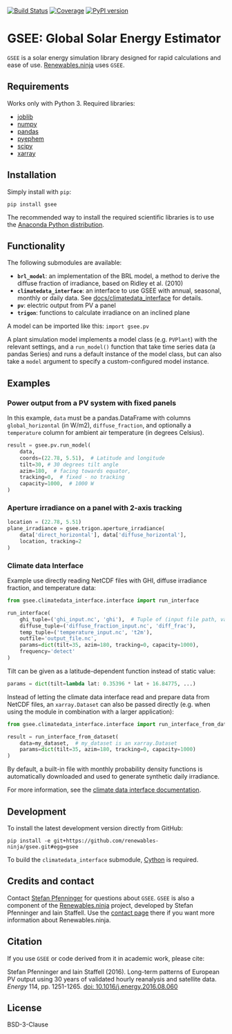 [![Build Status](https://img.shields.io/travis/com/renewables-ninja/gsee/master.svg?style=flat-square)](https://travis-ci.com/renewables-ninja/gsee) [![Coverage](https://img.shields.io/coveralls/renewables-ninja/gsee.svg?style=flat-square)](https://coveralls.io/r/renewables-ninja/gsee) [![PyPI version](https://img.shields.io/pypi/v/gsee.svg?style=flat-square)](https://pypi.python.org/pypi/gsee)

# GSEE: Global Solar Energy Estimator

`GSEE` is a solar energy simulation library designed for rapid calculations and ease of use. [Renewables.ninja](https://www.renewables.ninja/) uses `GSEE`.

## Requirements

Works only with Python 3. Required libraries:

* [joblib](https://joblib.readthedocs.io/en/latest/)
* [numpy](https://numpy.org/)
* [pandas](https://pandas.pydata.org/)
* [pyephem](https://pypi.org/project/ephem/)
* [scipy](https://scipy.org/)
* [xarray](https://xarray.pydata.org/)

## Installation

Simply install with `pip`:

    pip install gsee

The recommended way to install the required scientific libraries is to use the [Anaconda Python distribution](https://www.continuum.io/downloads).

## Functionality

The following submodules are available:

* __``brl_model``__: an implementation of the BRL model, a method to derive the diffuse fraction of irradiance, based on Ridley et al. (2010)
* __``climatedata_interface``__: an interface to use GSEE with annual, seasonal, monthly or daily data. See [docs/climatedata_interface](docs/climatedata_interface.md) for details.
* __``pv``__: electric output from PV a panel
* __``trigon``__: functions to calculate irradiance on an inclined plane

A model can be imported like this: ``import gsee.pv``

A plant simulation model implements a model class (e.g. ``PVPlant``) with the relevant settings, and a ``run_model()`` function that take time series data (a pandas Series) and runs a default instance of the model class, but can also take a ``model`` argument to specify a custom-configured model instance.

## Examples

### Power output from a PV system with fixed panels

In this example, ``data`` must be a pandas.DataFrame with columns ``global_horizontal`` (in W/m2), ``diffuse_fraction``, and optionally a ``temperature`` column for ambient air temperature (in degrees Celsius).

```python
result = gsee.pv.run_model(
    data,
    coords=(22.78, 5.51),  # Latitude and longitude
    tilt=30, # 30 degrees tilt angle
    azim=180,  # facing towards equator,
    tracking=0,  # fixed - no tracking
    capacity=1000,  # 1000 W
)
```

### Aperture irradiance on a panel with 2-axis tracking

```python
location = (22.78, 5.51)
plane_irradiance = gsee.trigon.aperture_irradiance(
    data['direct_horizontal'], data['diffuse_horizontal'],
    location, tracking=2
)
```

### Climate data Interface

Example use directly reading NetCDF files with GHI, diffuse irradiance fraction, and temperature data:

```python
from gsee.climatedata_interface.interface import run_interface

run_interface(
    ghi_tuple=('ghi_input.nc', 'ghi'),  # Tuple of (input file path, variable name)
    diffuse_tuple=('diffuse_fraction_input.nc', 'diff_frac'),
    temp_tuple=('temperature_input.nc', 't2m'),
    outfile='output_file.nc',
    params=dict(tilt=35, azim=180, tracking=0, capacity=1000),
    frequency='detect'
)
```

Tilt can be given as a latitude-dependent function instead of static value:

```python
params = dict(tilt=lambda lat: 0.35396 * lat + 16.84775, ...)
```

Instead of letting the climate data interface read and prepare data from NetCDF files, an `xarray.Dataset` can also be passed directly (e.g. when using the module in combination with a larger application):

```python
from gsee.climatedata_interface.interface import run_interface_from_dataset

result = run_interface_from_dataset(
    data=my_dataset,  # my_dataset is an xarray.Dataset
    params=dict(tilt=35, azim=180, tracking=0, capacity=1000)
)
```

By default, a built-in file with monthly probability density functions is automatically downloaded and used to generate synthetic daily irradiance.

For more information, see the [climate data interface documentation](docs/climatedata-interface.md).

## Development

To install the latest development version directly from GitHub:

    pip install -e git+https://github.com/renewables-ninja/gsee.git#egg=gsee

To build the `climatedata_interface` submodule, [Cython](http://cython.org/) is required.

## Credits and contact

Contact [Stefan Pfenninger](mailto:stefan.pfenninger@usys.ethz.ch) for questions about `GSEE`. `GSEE` is also a component of the [Renewables.ninja](https://www.renewables.ninja) project, developed by Stefan Pfenninger and Iain Staffell. Use the [contact page](https://www.renewables.ninja/about) there if you want more information about Renewables.ninja.

## Citation

If you use `GSEE` or code derived from it in academic work, please cite:

Stefan Pfenninger and Iain Staffell (2016). Long-term patterns of European PV output using 30 years of validated hourly reanalysis and satellite data. *Energy* 114, pp. 1251-1265. [doi: 10.1016/j.energy.2016.08.060](https://doi.org/10.1016/j.energy.2016.08.060)

## License

BSD-3-Clause
